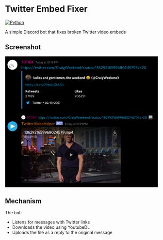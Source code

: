 # Twitter Embed Fixer

[![Python](https://github.com/George-lewis/TwitterEmbedFixer/actions/workflows/ci.yml/badge.svg?branch=master&event=push)](https://github.com/George-lewis/TwitterEmbedFixer/actions/workflows/ci.yml)

A simple Discord bot that fixes broken Twitter video embeds

## Screenshot

![](https://github.com/George-lewis/TwitterEmbedFixer/blob/master/resources/screenshot.png)

## Mechanism

The bot:

- Listens for messages with Twitter links
- Downloads the video using YoutubeDL
- Uploads the file as a reply to the original message